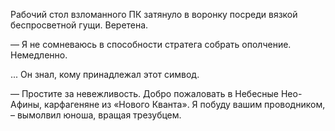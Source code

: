 Рабочий стол взломанного ПК затянуло в воронку посреди вязкой беспросветной гущи. Веретена.









— Я не сомневаюсь в способности стратега собрать ополчение. Немедленно.

... Он знал, кому принадлежал этот симвод.

— Простите за невежливость. Добро пожаловать в Небесные Нео-Афины, карфагеняне из «Нового Кванта». Я побуду вашим проводником,  – вымолвил юноша, вращая трезубцем. 
